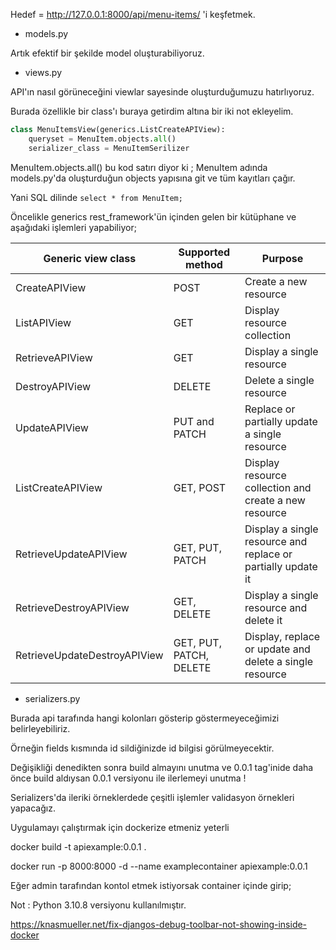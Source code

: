 Hedef = http://127.0.0.1:8000/api/menu-items/ 'i keşfetmek.

* models.py

Artık efektif bir şekilde model oluşturabiliyoruz.

* views.py

API'ın nasıl görüneceğini viewlar sayesinde oluşturduğumuzu hatırlıyoruz.

Burada özellikle bir class'ı buraya getirdim altına bir iki not ekleyelim.

```python
class MenuItemsView(generics.ListCreateAPIView):
    queryset = MenuItem.objects.all()
    serializer_class = MenuItemSerilizer
```

MenuItem.objects.all() bu kod satırı diyor ki ; MenuItem adında models.py'da oluşturduğun objects yapısına git ve tüm kayıtları çağır.

Yani SQL dilinde  ``` select * from MenuItem; ```

Öncelikle generics rest_framework'ün içinden gelen bir kütüphane ve aşağıdaki işlemleri yapabiliyor;

| Generic view class | Supported method | Purpose |
| --- | --- | --- |
| CreateAPIView | POST | Create a new resource |
| ListAPIView | GET | Display resource collection |
| RetrieveAPIView | GET | Display a single resource |
| DestroyAPIView | DELETE | Delete a single resource |
| UpdateAPIView | PUT and PATCH | Replace or partially update a single resource |
| ListCreateAPIView | GET, POST | Display resource collection and create a new resource |
| RetrieveUpdateAPIView | GET, PUT, PATCH | Display a single resource and replace or partially update it |
| RetrieveDestroyAPIView | GET, DELETE | Display a single resource and delete it |
| RetrieveUpdateDestroyAPIView | GET, PUT, PATCH, DELETE | Display, replace or update and delete a single resource |


* serializers.py

Burada api tarafında hangi kolonları gösterip göstermeyeceğimizi belirleyebiliriz.

Örneğin fields kısmında id sildiğinizde id bilgisi görülmeyecektir.

Değişikliği denedikten sonra build almayını unutma ve 0.0.1 tag'inide daha önce build aldıysan 0.0.1 versiyonu ile ilerlemeyi unutma !

Serializers'da ileriki örneklerdede çeşitli işlemler validasyon örnekleri yapacağız.


Uygulamayı çalıştırmak için dockerize etmeniz yeterli

docker build -t apiexample:0.0.1 .

docker run -p 8000:8000 -d --name examplecontainer apiexample:0.0.1

Eğer admin tarafından kontol etmek istiyorsak container içinde girip;

Not : Python 3.10.8 versiyonu kullanılmıştır.

https://knasmueller.net/fix-djangos-debug-toolbar-not-showing-inside-docker
